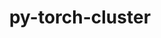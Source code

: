 ---
title: "py-torch-cluster"
layout: cache
categories: [package, develop]
meta: {"versions": ["1.5.8"], "compilers": ["apple-clang@=14.0.0", "apple-clang@=14.0.3", "gcc@=11.3.0", "gcc@=7.3.1"], "oss": ["amzn2", "ubuntu22.04", "ventura"], "platforms": ["darwin", "linux"], "targets": ["aarch64", "ivybridge", "x86_64_v3", "x86_64_v4"], "stacks": ["ml-darwin-aarch64-mps", "ml-linux-x86_64-cpu", "ml-linux-x86_64-cuda", "root"], "num_specs": 97, "num_specs_by_stack": {"root": 97, "ml-darwin-aarch64-mps": 11, "ml-linux-x86_64-cpu": 18, "ml-linux-x86_64-cuda": 23}}
spec_details: [{"hash": "e4wbwuyyh6ozjez22vgbbcilfd6bltys", "compiler": "apple-clang@=14.0.0", "versions": ["1.5.8"], "os": "ventura", "platform": "darwin", "target": "aarch64", "variants": ["build_system=python_pip", "~cuda"], "stacks": ["root", "ml-darwin-aarch64-mps"], "size": "-", "tarball": "https://binaries.spack.io/develop/build_cache/darwin-ventura-aarch64/apple-clang-14.0.0/py-torch-cluster-1.5.8/darwin-ventura-aarch64-apple-clang-14.0.0-py-torch-cluster-1.5.8-e4wbwuyyh6ozjez22vgbbcilfd6bltys.spack"}, {"hash": "dtrz6zgtmtvnazotene5kzmljtpwb3sn", "compiler": "apple-clang@=14.0.0", "versions": ["1.5.8"], "os": "ventura", "platform": "darwin", "target": "aarch64", "variants": ["build_system=python_pip", "~cuda"], "stacks": ["root", "ml-darwin-aarch64-mps"], "size": "-", "tarball": "https://binaries.spack.io/develop/build_cache/darwin-ventura-aarch64/apple-clang-14.0.0/py-torch-cluster-1.5.8/darwin-ventura-aarch64-apple-clang-14.0.0-py-torch-cluster-1.5.8-dtrz6zgtmtvnazotene5kzmljtpwb3sn.spack"}, {"hash": "pzkr4iohhwcsog6efzo4e5ekg7tbwp4c", "compiler": "apple-clang@=14.0.0", "versions": ["1.5.8"], "os": "ventura", "platform": "darwin", "target": "aarch64", "variants": ["build_system=python_pip", "~cuda"], "stacks": ["root", "ml-darwin-aarch64-mps"], "size": "-", "tarball": "https://binaries.spack.io/develop/build_cache/darwin-ventura-aarch64/apple-clang-14.0.0/py-torch-cluster-1.5.8/darwin-ventura-aarch64-apple-clang-14.0.0-py-torch-cluster-1.5.8-pzkr4iohhwcsog6efzo4e5ekg7tbwp4c.spack"}, {"hash": "ckouhsbn44wdtsjcnhryjjpcbokrk2zb", "compiler": "apple-clang@=14.0.3", "versions": ["1.5.8"], "os": "ventura", "platform": "darwin", "target": "aarch64", "variants": ["build_system=python_pip", "~cuda"], "stacks": ["root", "ml-darwin-aarch64-mps"], "size": "-", "tarball": "https://binaries.spack.io/develop/build_cache/darwin-ventura-aarch64/apple-clang-14.0.3/py-torch-cluster-1.5.8/darwin-ventura-aarch64-apple-clang-14.0.3-py-torch-cluster-1.5.8-ckouhsbn44wdtsjcnhryjjpcbokrk2zb.spack"}, {"hash": "cfi7jd4cvzfddgrtjt5cew5aeryj43vj", "compiler": "apple-clang@=14.0.3", "versions": ["1.5.8"], "os": "ventura", "platform": "darwin", "target": "aarch64", "variants": ["build_system=python_pip", "~cuda"], "stacks": ["root", "ml-darwin-aarch64-mps"], "size": "-", "tarball": "https://binaries.spack.io/develop/build_cache/darwin-ventura-aarch64/apple-clang-14.0.3/py-torch-cluster-1.5.8/darwin-ventura-aarch64-apple-clang-14.0.3-py-torch-cluster-1.5.8-cfi7jd4cvzfddgrtjt5cew5aeryj43vj.spack"}, {"hash": "7nogq32wlv6p65tjlwprnu3hpkuvs6xr", "compiler": "apple-clang@=14.0.3", "versions": ["1.5.8"], "os": "ventura", "platform": "darwin", "target": "aarch64", "variants": ["build_system=python_pip", "~cuda"], "stacks": ["root", "ml-darwin-aarch64-mps"], "size": "-", "tarball": "https://binaries.spack.io/develop/build_cache/darwin-ventura-aarch64/apple-clang-14.0.3/py-torch-cluster-1.5.8/darwin-ventura-aarch64-apple-clang-14.0.3-py-torch-cluster-1.5.8-7nogq32wlv6p65tjlwprnu3hpkuvs6xr.spack"}, {"hash": "mnhiyfviwtjo3dzvj5bpsunnc3xxvyyn", "compiler": "apple-clang@=14.0.3", "versions": ["1.5.8"], "os": "ventura", "platform": "darwin", "target": "aarch64", "variants": ["build_system=python_pip", "~cuda"], "stacks": ["root", "ml-darwin-aarch64-mps"], "size": "-", "tarball": "https://binaries.spack.io/develop/build_cache/darwin-ventura-aarch64/apple-clang-14.0.3/py-torch-cluster-1.5.8/darwin-ventura-aarch64-apple-clang-14.0.3-py-torch-cluster-1.5.8-mnhiyfviwtjo3dzvj5bpsunnc3xxvyyn.spack"}, {"hash": "7hzr3o6x3fqcccxtkunhzsglz6eisi6c", "compiler": "apple-clang@=14.0.3", "versions": ["1.5.8"], "os": "ventura", "platform": "darwin", "target": "aarch64", "variants": ["build_system=python_pip", "~cuda"], "stacks": ["root", "ml-darwin-aarch64-mps"], "size": "-", "tarball": "https://binaries.spack.io/develop/build_cache/darwin-ventura-aarch64/apple-clang-14.0.3/py-torch-cluster-1.5.8/darwin-ventura-aarch64-apple-clang-14.0.3-py-torch-cluster-1.5.8-7hzr3o6x3fqcccxtkunhzsglz6eisi6c.spack"}, {"hash": "xlbqdbuwa6csxp6ssqfsafbmlbfzxzei", "compiler": "apple-clang@=14.0.3", "versions": ["1.5.8"], "os": "ventura", "platform": "darwin", "target": "aarch64", "variants": ["build_system=python_pip", "~cuda"], "stacks": ["root", "ml-darwin-aarch64-mps"], "size": "-", "tarball": "https://binaries.spack.io/develop/build_cache/darwin-ventura-aarch64/apple-clang-14.0.3/py-torch-cluster-1.5.8/darwin-ventura-aarch64-apple-clang-14.0.3-py-torch-cluster-1.5.8-xlbqdbuwa6csxp6ssqfsafbmlbfzxzei.spack"}, {"hash": "hitsb3ddurp6sjuhek7bqentmays4k3t", "compiler": "apple-clang@=14.0.3", "versions": ["1.5.8"], "os": "ventura", "platform": "darwin", "target": "aarch64", "variants": ["build_system=python_pip", "~cuda"], "stacks": ["root", "ml-darwin-aarch64-mps"], "size": "-", "tarball": "https://binaries.spack.io/develop/build_cache/darwin-ventura-aarch64/apple-clang-14.0.3/py-torch-cluster-1.5.8/darwin-ventura-aarch64-apple-clang-14.0.3-py-torch-cluster-1.5.8-hitsb3ddurp6sjuhek7bqentmays4k3t.spack"}, {"hash": "oocpxubyc3d4fiixt7tqvmxirirtdtur", "compiler": "apple-clang@=14.0.3", "versions": ["1.5.8"], "os": "ventura", "platform": "darwin", "target": "aarch64", "variants": ["build_system=python_pip", "~cuda"], "stacks": ["root", "ml-darwin-aarch64-mps"], "size": "-", "tarball": "https://binaries.spack.io/develop/build_cache/darwin-ventura-aarch64/apple-clang-14.0.3/py-torch-cluster-1.5.8/darwin-ventura-aarch64-apple-clang-14.0.3-py-torch-cluster-1.5.8-oocpxubyc3d4fiixt7tqvmxirirtdtur.spack"}, {"hash": "tza7idsw4gpepqzfp75iugvog5yu6kdb", "compiler": "gcc@=7.3.1", "versions": ["1.5.8"], "os": "amzn2", "platform": "linux", "target": "ivybridge", "variants": ["build_system=python_pip", "+cuda"], "stacks": ["root"], "size": "-", "tarball": "https://binaries.spack.io/develop/build_cache/linux-amzn2-ivybridge/gcc-7.3.1/py-torch-cluster-1.5.8/linux-amzn2-ivybridge-gcc-7.3.1-py-torch-cluster-1.5.8-tza7idsw4gpepqzfp75iugvog5yu6kdb.spack"}, {"hash": "6kjlewr3ttevqt2v76sxlhpaaedxnxof", "compiler": "gcc@=7.3.1", "versions": ["1.5.8"], "os": "amzn2", "platform": "linux", "target": "ivybridge", "variants": ["build_system=python_pip", "+cuda"], "stacks": ["root"], "size": "-", "tarball": "https://binaries.spack.io/develop/build_cache/linux-amzn2-ivybridge/gcc-7.3.1/py-torch-cluster-1.5.8/linux-amzn2-ivybridge-gcc-7.3.1-py-torch-cluster-1.5.8-6kjlewr3ttevqt2v76sxlhpaaedxnxof.spack"}, {"hash": "trz3dckmvqh2gswc5swrs7vdtyrodtnu", "compiler": "gcc@=7.3.1", "versions": ["1.5.8"], "os": "amzn2", "platform": "linux", "target": "ivybridge", "variants": ["build_system=python_pip", "+cuda"], "stacks": ["root"], "size": "-", "tarball": "https://binaries.spack.io/develop/build_cache/linux-amzn2-ivybridge/gcc-7.3.1/py-torch-cluster-1.5.8/linux-amzn2-ivybridge-gcc-7.3.1-py-torch-cluster-1.5.8-trz3dckmvqh2gswc5swrs7vdtyrodtnu.spack"}, {"hash": "uv4i6gc2hvenwakiuwauyccexdveg4el", "compiler": "gcc@=7.3.1", "versions": ["1.5.8"], "os": "amzn2", "platform": "linux", "target": "ivybridge", "variants": ["build_system=python_pip", "~cuda"], "stacks": ["root"], "size": "-", "tarball": "https://binaries.spack.io/develop/build_cache/linux-amzn2-ivybridge/gcc-7.3.1/py-torch-cluster-1.5.8/linux-amzn2-ivybridge-gcc-7.3.1-py-torch-cluster-1.5.8-uv4i6gc2hvenwakiuwauyccexdveg4el.spack"}, {"hash": "3rzk2ezq6g3ewk5hlub52r3xfaed5pdb", "compiler": "gcc@=7.3.1", "versions": ["1.5.8"], "os": "amzn2", "platform": "linux", "target": "ivybridge", "variants": ["build_system=python_pip", "+cuda"], "stacks": ["root"], "size": "-", "tarball": "https://binaries.spack.io/develop/build_cache/linux-amzn2-ivybridge/gcc-7.3.1/py-torch-cluster-1.5.8/linux-amzn2-ivybridge-gcc-7.3.1-py-torch-cluster-1.5.8-3rzk2ezq6g3ewk5hlub52r3xfaed5pdb.spack"}, {"hash": "b43pyryjzutw4crmizdtbztmebuhm6jv", "compiler": "gcc@=7.3.1", "versions": ["1.5.8"], "os": "amzn2", "platform": "linux", "target": "ivybridge", "variants": ["build_system=python_pip", "~cuda"], "stacks": ["root"], "size": "-", "tarball": "https://binaries.spack.io/develop/build_cache/linux-amzn2-ivybridge/gcc-7.3.1/py-torch-cluster-1.5.8/linux-amzn2-ivybridge-gcc-7.3.1-py-torch-cluster-1.5.8-b43pyryjzutw4crmizdtbztmebuhm6jv.spack"}, {"hash": "c6c5yyewfzpa3prbxc5joams5kdrecwt", "compiler": "gcc@=7.3.1", "versions": ["1.5.8"], "os": "amzn2", "platform": "linux", "target": "ivybridge", "variants": ["build_system=python_pip", "~cuda"], "stacks": ["root"], "size": "-", "tarball": "https://binaries.spack.io/develop/build_cache/linux-amzn2-ivybridge/gcc-7.3.1/py-torch-cluster-1.5.8/linux-amzn2-ivybridge-gcc-7.3.1-py-torch-cluster-1.5.8-c6c5yyewfzpa3prbxc5joams5kdrecwt.spack"}, {"hash": "ndcxcyt47tir646334ube2k5g3vcnvqa", "compiler": "gcc@=7.3.1", "versions": ["1.5.8"], "os": "amzn2", "platform": "linux", "target": "ivybridge", "variants": ["build_system=python_pip", "+cuda"], "stacks": ["root"], "size": "-", "tarball": "https://binaries.spack.io/develop/build_cache/linux-amzn2-ivybridge/gcc-7.3.1/py-torch-cluster-1.5.8/linux-amzn2-ivybridge-gcc-7.3.1-py-torch-cluster-1.5.8-ndcxcyt47tir646334ube2k5g3vcnvqa.spack"}, {"hash": "ezhi6fax62bkkmfi2e4qgkcksbln5df3", "compiler": "gcc@=7.3.1", "versions": ["1.5.8"], "os": "amzn2", "platform": "linux", "target": "ivybridge", "variants": ["build_system=python_pip", "+cuda"], "stacks": ["root"], "size": "-", "tarball": "https://binaries.spack.io/develop/build_cache/linux-amzn2-ivybridge/gcc-7.3.1/py-torch-cluster-1.5.8/linux-amzn2-ivybridge-gcc-7.3.1-py-torch-cluster-1.5.8-ezhi6fax62bkkmfi2e4qgkcksbln5df3.spack"}, {"hash": "kspmg7zxth6es7ah55axmpqye7awgdh7", "compiler": "gcc@=7.3.1", "versions": ["1.5.8"], "os": "amzn2", "platform": "linux", "target": "ivybridge", "variants": ["build_system=python_pip", "~cuda"], "stacks": ["root"], "size": "-", "tarball": "https://binaries.spack.io/develop/build_cache/linux-amzn2-ivybridge/gcc-7.3.1/py-torch-cluster-1.5.8/linux-amzn2-ivybridge-gcc-7.3.1-py-torch-cluster-1.5.8-kspmg7zxth6es7ah55axmpqye7awgdh7.spack"}, {"hash": "i4bdxtuvlceajbahoii3hmsnngfanhax", "compiler": "gcc@=7.3.1", "versions": ["1.5.8"], "os": "amzn2", "platform": "linux", "target": "ivybridge", "variants": ["build_system=python_pip", "~cuda"], "stacks": ["root"], "size": "-", "tarball": "https://binaries.spack.io/develop/build_cache/linux-amzn2-ivybridge/gcc-7.3.1/py-torch-cluster-1.5.8/linux-amzn2-ivybridge-gcc-7.3.1-py-torch-cluster-1.5.8-i4bdxtuvlceajbahoii3hmsnngfanhax.spack"}, {"hash": "t7w7d57tfcyud27fwkslobe4wnb3h7ud", "compiler": "gcc@=7.3.1", "versions": ["1.5.8"], "os": "amzn2", "platform": "linux", "target": "ivybridge", "variants": ["build_system=python_pip", "~cuda"], "stacks": ["root"], "size": "-", "tarball": "https://binaries.spack.io/develop/build_cache/linux-amzn2-ivybridge/gcc-7.3.1/py-torch-cluster-1.5.8/linux-amzn2-ivybridge-gcc-7.3.1-py-torch-cluster-1.5.8-t7w7d57tfcyud27fwkslobe4wnb3h7ud.spack"}, {"hash": "w5lisjavahpoixk7gt44iawnvsfq63gt", "compiler": "gcc@=7.3.1", "versions": ["1.5.8"], "os": "amzn2", "platform": "linux", "target": "ivybridge", "variants": ["build_system=python_pip", "+cuda"], "stacks": ["root"], "size": "-", "tarball": "https://binaries.spack.io/develop/build_cache/linux-amzn2-ivybridge/gcc-7.3.1/py-torch-cluster-1.5.8/linux-amzn2-ivybridge-gcc-7.3.1-py-torch-cluster-1.5.8-w5lisjavahpoixk7gt44iawnvsfq63gt.spack"}, {"hash": "zdth62q4gwex4lgaboqczoymntrc2dgx", "compiler": "gcc@=7.3.1", "versions": ["1.5.8"], "os": "amzn2", "platform": "linux", "target": "ivybridge", "variants": ["build_system=python_pip", "+cuda"], "stacks": ["root"], "size": "-", "tarball": "https://binaries.spack.io/develop/build_cache/linux-amzn2-ivybridge/gcc-7.3.1/py-torch-cluster-1.5.8/linux-amzn2-ivybridge-gcc-7.3.1-py-torch-cluster-1.5.8-zdth62q4gwex4lgaboqczoymntrc2dgx.spack"}, {"hash": "doxlstm23fkgpffavwmkfy2ah67kkjme", "compiler": "gcc@=7.3.1", "versions": ["1.5.8"], "os": "amzn2", "platform": "linux", "target": "x86_64_v3", "variants": ["build_system=python_pip", "~cuda"], "stacks": ["root"], "size": "-", "tarball": "https://binaries.spack.io/develop/build_cache/linux-amzn2-x86_64_v3/gcc-7.3.1/py-torch-cluster-1.5.8/linux-amzn2-x86_64_v3-gcc-7.3.1-py-torch-cluster-1.5.8-doxlstm23fkgpffavwmkfy2ah67kkjme.spack"}, {"hash": "7m5nwwmg3z6s4j67o5id6gbw2ct3a4lb", "compiler": "gcc@=7.3.1", "versions": ["1.5.8"], "os": "amzn2", "platform": "linux", "target": "x86_64_v3", "variants": ["build_system=python_pip", "+cuda"], "stacks": ["root"], "size": "-", "tarball": "https://binaries.spack.io/develop/build_cache/linux-amzn2-x86_64_v3/gcc-7.3.1/py-torch-cluster-1.5.8/linux-amzn2-x86_64_v3-gcc-7.3.1-py-torch-cluster-1.5.8-7m5nwwmg3z6s4j67o5id6gbw2ct3a4lb.spack"}, {"hash": "exuu5ybrhpbztpt7mxxbinujtsbmp3t3", "compiler": "gcc@=7.3.1", "versions": ["1.5.8"], "os": "amzn2", "platform": "linux", "target": "x86_64_v3", "variants": ["build_system=python_pip", "~cuda"], "stacks": ["root"], "size": "-", "tarball": "https://binaries.spack.io/develop/build_cache/linux-amzn2-x86_64_v3/gcc-7.3.1/py-torch-cluster-1.5.8/linux-amzn2-x86_64_v3-gcc-7.3.1-py-torch-cluster-1.5.8-exuu5ybrhpbztpt7mxxbinujtsbmp3t3.spack"}, {"hash": "gplvan75api3f7xtg5pg2vhidkjuqbmq", "compiler": "gcc@=7.3.1", "versions": ["1.5.8"], "os": "amzn2", "platform": "linux", "target": "x86_64_v3", "variants": ["build_system=python_pip", "+cuda"], "stacks": ["root"], "size": "-", "tarball": "https://binaries.spack.io/develop/build_cache/linux-amzn2-x86_64_v3/gcc-7.3.1/py-torch-cluster-1.5.8/linux-amzn2-x86_64_v3-gcc-7.3.1-py-torch-cluster-1.5.8-gplvan75api3f7xtg5pg2vhidkjuqbmq.spack"}, {"hash": "bbnua4mwpdbgup3mh2lem6lv753t3uju", "compiler": "gcc@=7.3.1", "versions": ["1.5.8"], "os": "amzn2", "platform": "linux", "target": "x86_64_v3", "variants": ["build_system=python_pip", "~cuda"], "stacks": ["root"], "size": "-", "tarball": "https://binaries.spack.io/develop/build_cache/linux-amzn2-x86_64_v3/gcc-7.3.1/py-torch-cluster-1.5.8/linux-amzn2-x86_64_v3-gcc-7.3.1-py-torch-cluster-1.5.8-bbnua4mwpdbgup3mh2lem6lv753t3uju.spack"}, {"hash": "cedifkmkfmva3xav4duobd2jj74fhbrz", "compiler": "gcc@=7.3.1", "versions": ["1.5.8"], "os": "amzn2", "platform": "linux", "target": "x86_64_v3", "variants": ["build_system=python_pip", "+cuda"], "stacks": ["root"], "size": "-", "tarball": "https://binaries.spack.io/develop/build_cache/linux-amzn2-x86_64_v3/gcc-7.3.1/py-torch-cluster-1.5.8/linux-amzn2-x86_64_v3-gcc-7.3.1-py-torch-cluster-1.5.8-cedifkmkfmva3xav4duobd2jj74fhbrz.spack"}, {"hash": "4uumbblgnhpkxbovzwj2depshuiutoar", "compiler": "gcc@=7.3.1", "versions": ["1.5.8"], "os": "amzn2", "platform": "linux", "target": "x86_64_v3", "variants": ["build_system=python_pip", "~cuda"], "stacks": ["root"], "size": "-", "tarball": "https://binaries.spack.io/develop/build_cache/linux-amzn2-x86_64_v3/gcc-7.3.1/py-torch-cluster-1.5.8/linux-amzn2-x86_64_v3-gcc-7.3.1-py-torch-cluster-1.5.8-4uumbblgnhpkxbovzwj2depshuiutoar.spack"}, {"hash": "dt3jdil6ezha4urldirmkx5lrqg2zc7y", "compiler": "gcc@=7.3.1", "versions": ["1.5.8"], "os": "amzn2", "platform": "linux", "target": "x86_64_v3", "variants": ["+cuda"], "stacks": ["root"], "size": "-", "tarball": "https://binaries.spack.io/develop/build_cache/linux-amzn2-x86_64_v3/gcc-7.3.1/py-torch-cluster-1.5.8/linux-amzn2-x86_64_v3-gcc-7.3.1-py-torch-cluster-1.5.8-dt3jdil6ezha4urldirmkx5lrqg2zc7y.spack"}, {"hash": "57phawk4km4b3qu6flxelk63kgdctw2d", "compiler": "gcc@=7.3.1", "versions": ["1.5.8"], "os": "amzn2", "platform": "linux", "target": "x86_64_v3", "variants": ["build_system=python_pip", "+cuda"], "stacks": ["root"], "size": "-", "tarball": "https://binaries.spack.io/develop/build_cache/linux-amzn2-x86_64_v3/gcc-7.3.1/py-torch-cluster-1.5.8/linux-amzn2-x86_64_v3-gcc-7.3.1-py-torch-cluster-1.5.8-57phawk4km4b3qu6flxelk63kgdctw2d.spack"}, {"hash": "dbexzixttyokczwekqzsf4f3xcd3buwa", "compiler": "gcc@=7.3.1", "versions": ["1.5.8"], "os": "amzn2", "platform": "linux", "target": "x86_64_v3", "variants": ["build_system=python_pip", "~cuda"], "stacks": ["root"], "size": "-", "tarball": "https://binaries.spack.io/develop/build_cache/linux-amzn2-x86_64_v3/gcc-7.3.1/py-torch-cluster-1.5.8/linux-amzn2-x86_64_v3-gcc-7.3.1-py-torch-cluster-1.5.8-dbexzixttyokczwekqzsf4f3xcd3buwa.spack"}, {"hash": "6emrigyigpjxcop3us3ljkbjyalovxhv", "compiler": "gcc@=7.3.1", "versions": ["1.5.8"], "os": "amzn2", "platform": "linux", "target": "x86_64_v3", "variants": ["build_system=python_pip", "~cuda"], "stacks": ["root"], "size": "-", "tarball": "https://binaries.spack.io/develop/build_cache/linux-amzn2-x86_64_v3/gcc-7.3.1/py-torch-cluster-1.5.8/linux-amzn2-x86_64_v3-gcc-7.3.1-py-torch-cluster-1.5.8-6emrigyigpjxcop3us3ljkbjyalovxhv.spack"}, {"hash": "7ptyffquf6lgnn2rd3o35ppna547u2ts", "compiler": "gcc@=7.3.1", "versions": ["1.5.8"], "os": "amzn2", "platform": "linux", "target": "x86_64_v3", "variants": ["build_system=python_pip", "+cuda"], "stacks": ["root"], "size": "-", "tarball": "https://binaries.spack.io/develop/build_cache/linux-amzn2-x86_64_v3/gcc-7.3.1/py-torch-cluster-1.5.8/linux-amzn2-x86_64_v3-gcc-7.3.1-py-torch-cluster-1.5.8-7ptyffquf6lgnn2rd3o35ppna547u2ts.spack"}, {"hash": "44e3l24nu6d2gm2fukebpeig6skvqco5", "compiler": "gcc@=7.3.1", "versions": ["1.5.8"], "os": "amzn2", "platform": "linux", "target": "x86_64_v3", "variants": ["~cuda"], "stacks": ["root"], "size": "-", "tarball": "https://binaries.spack.io/develop/build_cache/linux-amzn2-x86_64_v3/gcc-7.3.1/py-torch-cluster-1.5.8/linux-amzn2-x86_64_v3-gcc-7.3.1-py-torch-cluster-1.5.8-44e3l24nu6d2gm2fukebpeig6skvqco5.spack"}, {"hash": "75xqdbp5ingv3uq5cm4rhrxkxeis3obt", "compiler": "gcc@=7.3.1", "versions": ["1.5.8"], "os": "amzn2", "platform": "linux", "target": "x86_64_v3", "variants": ["build_system=python_pip", "+cuda"], "stacks": ["root"], "size": "-", "tarball": "https://binaries.spack.io/develop/build_cache/linux-amzn2-x86_64_v3/gcc-7.3.1/py-torch-cluster-1.5.8/linux-amzn2-x86_64_v3-gcc-7.3.1-py-torch-cluster-1.5.8-75xqdbp5ingv3uq5cm4rhrxkxeis3obt.spack"}, {"hash": "v3howvw2m4v4o5juqizyfixx5bglqmkz", "compiler": "gcc@=7.3.1", "versions": ["1.5.8"], "os": "amzn2", "platform": "linux", "target": "x86_64_v3", "variants": ["build_system=python_pip", "~cuda"], "stacks": ["root"], "size": "-", "tarball": "https://binaries.spack.io/develop/build_cache/linux-amzn2-x86_64_v3/gcc-7.3.1/py-torch-cluster-1.5.8/linux-amzn2-x86_64_v3-gcc-7.3.1-py-torch-cluster-1.5.8-v3howvw2m4v4o5juqizyfixx5bglqmkz.spack"}, {"hash": "im7l7aoh5d7dsjob7urevutb5in5vmh2", "compiler": "gcc@=7.3.1", "versions": ["1.5.8"], "os": "amzn2", "platform": "linux", "target": "x86_64_v3", "variants": ["build_system=python_pip", "~cuda"], "stacks": ["root"], "size": "-", "tarball": "https://binaries.spack.io/develop/build_cache/linux-amzn2-x86_64_v3/gcc-7.3.1/py-torch-cluster-1.5.8/linux-amzn2-x86_64_v3-gcc-7.3.1-py-torch-cluster-1.5.8-im7l7aoh5d7dsjob7urevutb5in5vmh2.spack"}, {"hash": "geicnd6a3nhzpz5iza7ub7s5haxm5ewd", "compiler": "gcc@=7.3.1", "versions": ["1.5.8"], "os": "amzn2", "platform": "linux", "target": "x86_64_v3", "variants": ["~cuda"], "stacks": ["root"], "size": "-", "tarball": "https://binaries.spack.io/develop/build_cache/linux-amzn2-x86_64_v3/gcc-7.3.1/py-torch-cluster-1.5.8/linux-amzn2-x86_64_v3-gcc-7.3.1-py-torch-cluster-1.5.8-geicnd6a3nhzpz5iza7ub7s5haxm5ewd.spack"}, {"hash": "ifowdtzfd3rm4lhdofx6yh4hb5jz34yd", "compiler": "gcc@=7.3.1", "versions": ["1.5.8"], "os": "amzn2", "platform": "linux", "target": "x86_64_v3", "variants": ["build_system=python_pip", "~cuda"], "stacks": ["root"], "size": "-", "tarball": "https://binaries.spack.io/develop/build_cache/linux-amzn2-x86_64_v3/gcc-7.3.1/py-torch-cluster-1.5.8/linux-amzn2-x86_64_v3-gcc-7.3.1-py-torch-cluster-1.5.8-ifowdtzfd3rm4lhdofx6yh4hb5jz34yd.spack"}, {"hash": "q2fzjrcajjb67xpvbhoz43jtc4wpp6e6", "compiler": "gcc@=7.3.1", "versions": ["1.5.8"], "os": "amzn2", "platform": "linux", "target": "x86_64_v3", "variants": ["build_system=python_pip", "+cuda"], "stacks": ["root"], "size": "-", "tarball": "https://binaries.spack.io/develop/build_cache/linux-amzn2-x86_64_v3/gcc-7.3.1/py-torch-cluster-1.5.8/linux-amzn2-x86_64_v3-gcc-7.3.1-py-torch-cluster-1.5.8-q2fzjrcajjb67xpvbhoz43jtc4wpp6e6.spack"}, {"hash": "je56tlcdozcfr6yqwhzdqhxyzq3flbpi", "compiler": "gcc@=7.3.1", "versions": ["1.5.8"], "os": "amzn2", "platform": "linux", "target": "x86_64_v3", "variants": ["build_system=python_pip", "~cuda"], "stacks": ["root", "ml-linux-x86_64-cpu"], "size": "-", "tarball": "https://binaries.spack.io/develop/build_cache/linux-amzn2-x86_64_v3/gcc-7.3.1/py-torch-cluster-1.5.8/linux-amzn2-x86_64_v3-gcc-7.3.1-py-torch-cluster-1.5.8-je56tlcdozcfr6yqwhzdqhxyzq3flbpi.spack"}, {"hash": "ilbnmfnp3a56woz7p5bh7htkisrg7jb7", "compiler": "gcc@=7.3.1", "versions": ["1.5.8"], "os": "amzn2", "platform": "linux", "target": "x86_64_v3", "variants": ["build_system=python_pip", "~cuda"], "stacks": ["root"], "size": "-", "tarball": "https://binaries.spack.io/develop/build_cache/linux-amzn2-x86_64_v3/gcc-7.3.1/py-torch-cluster-1.5.8/linux-amzn2-x86_64_v3-gcc-7.3.1-py-torch-cluster-1.5.8-ilbnmfnp3a56woz7p5bh7htkisrg7jb7.spack"}, {"hash": "po3gcbrdb6l5hayefo3zn2pshffvrgvi", "compiler": "gcc@=7.3.1", "versions": ["1.5.8"], "os": "amzn2", "platform": "linux", "target": "x86_64_v3", "variants": ["build_system=python_pip", "+cuda"], "stacks": ["root"], "size": "-", "tarball": "https://binaries.spack.io/develop/build_cache/linux-amzn2-x86_64_v3/gcc-7.3.1/py-torch-cluster-1.5.8/linux-amzn2-x86_64_v3-gcc-7.3.1-py-torch-cluster-1.5.8-po3gcbrdb6l5hayefo3zn2pshffvrgvi.spack"}, {"hash": "q4c5ihdyr5tbfofacxjjsckkdikmwyyl", "compiler": "gcc@=7.3.1", "versions": ["1.5.8"], "os": "amzn2", "platform": "linux", "target": "x86_64_v3", "variants": ["build_system=python_pip", "+cuda"], "stacks": ["root"], "size": "-", "tarball": "https://binaries.spack.io/develop/build_cache/linux-amzn2-x86_64_v3/gcc-7.3.1/py-torch-cluster-1.5.8/linux-amzn2-x86_64_v3-gcc-7.3.1-py-torch-cluster-1.5.8-q4c5ihdyr5tbfofacxjjsckkdikmwyyl.spack"}, {"hash": "miqvrad6pg6acp62fkfax3nlibc2saxt", "compiler": "gcc@=7.3.1", "versions": ["1.5.8"], "os": "amzn2", "platform": "linux", "target": "x86_64_v3", "variants": ["build_system=python_pip", "+cuda"], "stacks": ["ml-linux-x86_64-cuda", "root"], "size": "-", "tarball": "https://binaries.spack.io/develop/build_cache/linux-amzn2-x86_64_v3/gcc-7.3.1/py-torch-cluster-1.5.8/linux-amzn2-x86_64_v3-gcc-7.3.1-py-torch-cluster-1.5.8-miqvrad6pg6acp62fkfax3nlibc2saxt.spack"}, {"hash": "j55eodtjbup3kff377jaxlmzhim2hq2o", "compiler": "gcc@=7.3.1", "versions": ["1.5.8"], "os": "amzn2", "platform": "linux", "target": "x86_64_v3", "variants": ["build_system=python_pip", "+cuda"], "stacks": ["root"], "size": "-", "tarball": "https://binaries.spack.io/develop/build_cache/linux-amzn2-x86_64_v3/gcc-7.3.1/py-torch-cluster-1.5.8/linux-amzn2-x86_64_v3-gcc-7.3.1-py-torch-cluster-1.5.8-j55eodtjbup3kff377jaxlmzhim2hq2o.spack"}, {"hash": "pzawsia7hzzfzh54ihmcl6mx775auc3c", "compiler": "gcc@=7.3.1", "versions": ["1.5.8"], "os": "amzn2", "platform": "linux", "target": "x86_64_v3", "variants": ["build_system=python_pip", "+cuda"], "stacks": ["root"], "size": "-", "tarball": "https://binaries.spack.io/develop/build_cache/linux-amzn2-x86_64_v3/gcc-7.3.1/py-torch-cluster-1.5.8/linux-amzn2-x86_64_v3-gcc-7.3.1-py-torch-cluster-1.5.8-pzawsia7hzzfzh54ihmcl6mx775auc3c.spack"}, {"hash": "yrrjp6v4n6coo76tmmryxyz3fdwpo2gp", "compiler": "gcc@=7.3.1", "versions": ["1.5.8"], "os": "amzn2", "platform": "linux", "target": "x86_64_v3", "variants": ["build_system=python_pip", "~cuda"], "stacks": ["root"], "size": "-", "tarball": "https://binaries.spack.io/develop/build_cache/linux-amzn2-x86_64_v3/gcc-7.3.1/py-torch-cluster-1.5.8/linux-amzn2-x86_64_v3-gcc-7.3.1-py-torch-cluster-1.5.8-yrrjp6v4n6coo76tmmryxyz3fdwpo2gp.spack"}, {"hash": "xe3odxagrc4wgst4t3gool5xbwppwzvf", "compiler": "gcc@=7.3.1", "versions": ["1.5.8"], "os": "amzn2", "platform": "linux", "target": "x86_64_v3", "variants": ["build_system=python_pip", "~cuda"], "stacks": ["root"], "size": "-", "tarball": "https://binaries.spack.io/develop/build_cache/linux-amzn2-x86_64_v3/gcc-7.3.1/py-torch-cluster-1.5.8/linux-amzn2-x86_64_v3-gcc-7.3.1-py-torch-cluster-1.5.8-xe3odxagrc4wgst4t3gool5xbwppwzvf.spack"}, {"hash": "tv34gekaly3bd2kikvt7ss6obuly3scy", "compiler": "gcc@=7.3.1", "versions": ["1.5.8"], "os": "amzn2", "platform": "linux", "target": "x86_64_v3", "variants": ["build_system=python_pip", "+cuda"], "stacks": ["root"], "size": "-", "tarball": "https://binaries.spack.io/develop/build_cache/linux-amzn2-x86_64_v3/gcc-7.3.1/py-torch-cluster-1.5.8/linux-amzn2-x86_64_v3-gcc-7.3.1-py-torch-cluster-1.5.8-tv34gekaly3bd2kikvt7ss6obuly3scy.spack"}, {"hash": "qg36n7f2kpp73zwcizepo355awpgvsup", "compiler": "gcc@=7.3.1", "versions": ["1.5.8"], "os": "amzn2", "platform": "linux", "target": "x86_64_v3", "variants": ["build_system=python_pip", "~cuda"], "stacks": ["root"], "size": "-", "tarball": "https://binaries.spack.io/develop/build_cache/linux-amzn2-x86_64_v3/gcc-7.3.1/py-torch-cluster-1.5.8/linux-amzn2-x86_64_v3-gcc-7.3.1-py-torch-cluster-1.5.8-qg36n7f2kpp73zwcizepo355awpgvsup.spack"}, {"hash": "uj22bs7zk2ny3phvk2bn6jsdzwetaahs", "compiler": "gcc@=7.3.1", "versions": ["1.5.8"], "os": "amzn2", "platform": "linux", "target": "x86_64_v3", "variants": ["build_system=python_pip", "+cuda"], "stacks": ["root"], "size": "-", "tarball": "https://binaries.spack.io/develop/build_cache/linux-amzn2-x86_64_v3/gcc-7.3.1/py-torch-cluster-1.5.8/linux-amzn2-x86_64_v3-gcc-7.3.1-py-torch-cluster-1.5.8-uj22bs7zk2ny3phvk2bn6jsdzwetaahs.spack"}, {"hash": "ggrnlgqtwyiwax5mm52mqc7dyjcoi4pp", "compiler": "gcc@=7.3.1", "versions": ["1.5.8"], "os": "amzn2", "platform": "linux", "target": "x86_64_v4", "variants": ["+cuda"], "stacks": ["root"], "size": "-", "tarball": "https://binaries.spack.io/develop/build_cache/linux-amzn2-x86_64_v4/gcc-7.3.1/py-torch-cluster-1.5.8/linux-amzn2-x86_64_v4-gcc-7.3.1-py-torch-cluster-1.5.8-ggrnlgqtwyiwax5mm52mqc7dyjcoi4pp.spack"}, {"hash": "yao7tj4a3bnbe2a7j2kimc4ysgeptsr6", "compiler": "gcc@=7.3.1", "versions": ["1.5.8"], "os": "amzn2", "platform": "linux", "target": "x86_64_v4", "variants": ["~cuda"], "stacks": ["root"], "size": "-", "tarball": "https://binaries.spack.io/develop/build_cache/linux-amzn2-x86_64_v4/gcc-7.3.1/py-torch-cluster-1.5.8/linux-amzn2-x86_64_v4-gcc-7.3.1-py-torch-cluster-1.5.8-yao7tj4a3bnbe2a7j2kimc4ysgeptsr6.spack"}, {"hash": "hfyrihstbxjgn3xrx4k7cvfzrzvztubo", "compiler": "gcc@=11.3.0", "versions": ["1.5.8"], "os": "ubuntu22.04", "platform": "linux", "target": "x86_64_v3", "variants": ["build_system=python_pip", "~cuda"], "stacks": ["root", "ml-linux-x86_64-cpu"], "size": "-", "tarball": "https://binaries.spack.io/develop/build_cache/linux-ubuntu22.04-x86_64_v3/gcc-11.3.0/py-torch-cluster-1.5.8/linux-ubuntu22.04-x86_64_v3-gcc-11.3.0-py-torch-cluster-1.5.8-hfyrihstbxjgn3xrx4k7cvfzrzvztubo.spack"}, {"hash": "2kwq3costxzgxfieiy63t4g2ts2i7ltu", "compiler": "gcc@=11.3.0", "versions": ["1.5.8"], "os": "ubuntu22.04", "platform": "linux", "target": "x86_64_v3", "variants": ["build_system=python_pip", "+cuda"], "stacks": ["ml-linux-x86_64-cuda", "root"], "size": "-", "tarball": "https://binaries.spack.io/develop/build_cache/linux-ubuntu22.04-x86_64_v3/gcc-11.3.0/py-torch-cluster-1.5.8/linux-ubuntu22.04-x86_64_v3-gcc-11.3.0-py-torch-cluster-1.5.8-2kwq3costxzgxfieiy63t4g2ts2i7ltu.spack"}, {"hash": "mvdb7ll27kioglf7c2kd6fdjhcefktam", "compiler": "gcc@=11.3.0", "versions": ["1.5.8"], "os": "ubuntu22.04", "platform": "linux", "target": "x86_64_v3", "variants": ["build_system=python_pip", "+cuda"], "stacks": ["ml-linux-x86_64-cuda", "root"], "size": "-", "tarball": "https://binaries.spack.io/develop/build_cache/linux-ubuntu22.04-x86_64_v3/gcc-11.3.0/py-torch-cluster-1.5.8/linux-ubuntu22.04-x86_64_v3-gcc-11.3.0-py-torch-cluster-1.5.8-mvdb7ll27kioglf7c2kd6fdjhcefktam.spack"}, {"hash": "egki6a74eoigqhqj3gvw72e7bjzx4q67", "compiler": "gcc@=11.3.0", "versions": ["1.5.8"], "os": "ubuntu22.04", "platform": "linux", "target": "x86_64_v3", "variants": ["build_system=python_pip", "+cuda"], "stacks": ["ml-linux-x86_64-cuda", "root"], "size": "-", "tarball": "https://binaries.spack.io/develop/build_cache/linux-ubuntu22.04-x86_64_v3/gcc-11.3.0/py-torch-cluster-1.5.8/linux-ubuntu22.04-x86_64_v3-gcc-11.3.0-py-torch-cluster-1.5.8-egki6a74eoigqhqj3gvw72e7bjzx4q67.spack"}, {"hash": "2quaqzbefbnymrrgflsclrmi4zrqpnuu", "compiler": "gcc@=11.3.0", "versions": ["1.5.8"], "os": "ubuntu22.04", "platform": "linux", "target": "x86_64_v3", "variants": ["build_system=python_pip", "~cuda"], "stacks": ["root", "ml-linux-x86_64-cpu"], "size": "-", "tarball": "https://binaries.spack.io/develop/build_cache/linux-ubuntu22.04-x86_64_v3/gcc-11.3.0/py-torch-cluster-1.5.8/linux-ubuntu22.04-x86_64_v3-gcc-11.3.0-py-torch-cluster-1.5.8-2quaqzbefbnymrrgflsclrmi4zrqpnuu.spack"}, {"hash": "pcwh7h7sujo2uoznsqaqn4etvuv5yzql", "compiler": "gcc@=11.3.0", "versions": ["1.5.8"], "os": "ubuntu22.04", "platform": "linux", "target": "x86_64_v3", "variants": ["build_system=python_pip", "~cuda"], "stacks": ["root", "ml-linux-x86_64-cpu"], "size": "-", "tarball": "https://binaries.spack.io/develop/build_cache/linux-ubuntu22.04-x86_64_v3/gcc-11.3.0/py-torch-cluster-1.5.8/linux-ubuntu22.04-x86_64_v3-gcc-11.3.0-py-torch-cluster-1.5.8-pcwh7h7sujo2uoznsqaqn4etvuv5yzql.spack"}, {"hash": "epjw4w2hg6x4ig47yygo3ss47outdw5a", "compiler": "gcc@=11.3.0", "versions": ["1.5.8"], "os": "ubuntu22.04", "platform": "linux", "target": "x86_64_v3", "variants": ["build_system=python_pip", "+cuda"], "stacks": ["ml-linux-x86_64-cuda", "root"], "size": "-", "tarball": "https://binaries.spack.io/develop/build_cache/linux-ubuntu22.04-x86_64_v3/gcc-11.3.0/py-torch-cluster-1.5.8/linux-ubuntu22.04-x86_64_v3-gcc-11.3.0-py-torch-cluster-1.5.8-epjw4w2hg6x4ig47yygo3ss47outdw5a.spack"}, {"hash": "ca4jzdrqa4eiqceeres7ycmww4wlfwvq", "compiler": "gcc@=11.3.0", "versions": ["1.5.8"], "os": "ubuntu22.04", "platform": "linux", "target": "x86_64_v3", "variants": ["build_system=python_pip", "~cuda"], "stacks": ["root", "ml-linux-x86_64-cpu"], "size": "-", "tarball": "https://binaries.spack.io/develop/build_cache/linux-ubuntu22.04-x86_64_v3/gcc-11.3.0/py-torch-cluster-1.5.8/linux-ubuntu22.04-x86_64_v3-gcc-11.3.0-py-torch-cluster-1.5.8-ca4jzdrqa4eiqceeres7ycmww4wlfwvq.spack"}, {"hash": "fbehwmkbxcyixa2qocugm7cugk6nej6c", "compiler": "gcc@=11.3.0", "versions": ["1.5.8"], "os": "ubuntu22.04", "platform": "linux", "target": "x86_64_v3", "variants": ["build_system=python_pip", "~cuda"], "stacks": ["root", "ml-linux-x86_64-cpu"], "size": "-", "tarball": "https://binaries.spack.io/develop/build_cache/linux-ubuntu22.04-x86_64_v3/gcc-11.3.0/py-torch-cluster-1.5.8/linux-ubuntu22.04-x86_64_v3-gcc-11.3.0-py-torch-cluster-1.5.8-fbehwmkbxcyixa2qocugm7cugk6nej6c.spack"}, {"hash": "767is7ophuwkepadp6ty6eq3zojbmeqd", "compiler": "gcc@=11.3.0", "versions": ["1.5.8"], "os": "ubuntu22.04", "platform": "linux", "target": "x86_64_v3", "variants": ["build_system=python_pip", "~cuda"], "stacks": ["root", "ml-linux-x86_64-cpu"], "size": "-", "tarball": "https://binaries.spack.io/develop/build_cache/linux-ubuntu22.04-x86_64_v3/gcc-11.3.0/py-torch-cluster-1.5.8/linux-ubuntu22.04-x86_64_v3-gcc-11.3.0-py-torch-cluster-1.5.8-767is7ophuwkepadp6ty6eq3zojbmeqd.spack"}, {"hash": "mjsrezlbjobgnzhsyulgx2qljmb4jbai", "compiler": "gcc@=11.3.0", "versions": ["1.5.8"], "os": "ubuntu22.04", "platform": "linux", "target": "x86_64_v3", "variants": ["build_system=python_pip", "+cuda"], "stacks": ["ml-linux-x86_64-cuda", "root"], "size": "-", "tarball": "https://binaries.spack.io/develop/build_cache/linux-ubuntu22.04-x86_64_v3/gcc-11.3.0/py-torch-cluster-1.5.8/linux-ubuntu22.04-x86_64_v3-gcc-11.3.0-py-torch-cluster-1.5.8-mjsrezlbjobgnzhsyulgx2qljmb4jbai.spack"}, {"hash": "5czymrhwzwmdq3z6pwjvdihglcaitjzx", "compiler": "gcc@=11.3.0", "versions": ["1.5.8"], "os": "ubuntu22.04", "platform": "linux", "target": "x86_64_v3", "variants": ["build_system=python_pip", "~cuda"], "stacks": ["root", "ml-linux-x86_64-cpu"], "size": "-", "tarball": "https://binaries.spack.io/develop/build_cache/linux-ubuntu22.04-x86_64_v3/gcc-11.3.0/py-torch-cluster-1.5.8/linux-ubuntu22.04-x86_64_v3-gcc-11.3.0-py-torch-cluster-1.5.8-5czymrhwzwmdq3z6pwjvdihglcaitjzx.spack"}, {"hash": "gvfw6vdwdcvaclhceiluxewlwo6tf2l6", "compiler": "gcc@=11.3.0", "versions": ["1.5.8"], "os": "ubuntu22.04", "platform": "linux", "target": "x86_64_v3", "variants": ["build_system=python_pip", "+cuda"], "stacks": ["ml-linux-x86_64-cuda", "root"], "size": "-", "tarball": "https://binaries.spack.io/develop/build_cache/linux-ubuntu22.04-x86_64_v3/gcc-11.3.0/py-torch-cluster-1.5.8/linux-ubuntu22.04-x86_64_v3-gcc-11.3.0-py-torch-cluster-1.5.8-gvfw6vdwdcvaclhceiluxewlwo6tf2l6.spack"}, {"hash": "dp7tuxvfj7otsjqqtspbmfmdrp5hsaqq", "compiler": "gcc@=11.3.0", "versions": ["1.5.8"], "os": "ubuntu22.04", "platform": "linux", "target": "x86_64_v3", "variants": ["build_system=python_pip", "~cuda"], "stacks": ["root", "ml-linux-x86_64-cpu"], "size": "-", "tarball": "https://binaries.spack.io/develop/build_cache/linux-ubuntu22.04-x86_64_v3/gcc-11.3.0/py-torch-cluster-1.5.8/linux-ubuntu22.04-x86_64_v3-gcc-11.3.0-py-torch-cluster-1.5.8-dp7tuxvfj7otsjqqtspbmfmdrp5hsaqq.spack"}, {"hash": "azzofnfcxj3bagx4s6tmb2ahxp43urtj", "compiler": "gcc@=11.3.0", "versions": ["1.5.8"], "os": "ubuntu22.04", "platform": "linux", "target": "x86_64_v3", "variants": ["build_system=python_pip", "~cuda"], "stacks": ["root", "ml-linux-x86_64-cpu"], "size": "-", "tarball": "https://binaries.spack.io/develop/build_cache/linux-ubuntu22.04-x86_64_v3/gcc-11.3.0/py-torch-cluster-1.5.8/linux-ubuntu22.04-x86_64_v3-gcc-11.3.0-py-torch-cluster-1.5.8-azzofnfcxj3bagx4s6tmb2ahxp43urtj.spack"}, {"hash": "72nvdjkf3pddt2cojcbkn6ffi2c4g6gq", "compiler": "gcc@=11.3.0", "versions": ["1.5.8"], "os": "ubuntu22.04", "platform": "linux", "target": "x86_64_v3", "variants": ["build_system=python_pip", "+cuda"], "stacks": ["ml-linux-x86_64-cuda", "root"], "size": "-", "tarball": "https://binaries.spack.io/develop/build_cache/linux-ubuntu22.04-x86_64_v3/gcc-11.3.0/py-torch-cluster-1.5.8/linux-ubuntu22.04-x86_64_v3-gcc-11.3.0-py-torch-cluster-1.5.8-72nvdjkf3pddt2cojcbkn6ffi2c4g6gq.spack"}, {"hash": "ki7djv2yw7odgmeof6k47qbvcjzae4rl", "compiler": "gcc@=11.3.0", "versions": ["1.5.8"], "os": "ubuntu22.04", "platform": "linux", "target": "x86_64_v3", "variants": ["build_system=python_pip", "+cuda"], "stacks": ["ml-linux-x86_64-cuda", "root"], "size": "-", "tarball": "https://binaries.spack.io/develop/build_cache/linux-ubuntu22.04-x86_64_v3/gcc-11.3.0/py-torch-cluster-1.5.8/linux-ubuntu22.04-x86_64_v3-gcc-11.3.0-py-torch-cluster-1.5.8-ki7djv2yw7odgmeof6k47qbvcjzae4rl.spack"}, {"hash": "mbdnhqjxkvwonjbljbmvhqvqr7mbvqhs", "compiler": "gcc@=11.3.0", "versions": ["1.5.8"], "os": "ubuntu22.04", "platform": "linux", "target": "x86_64_v3", "variants": ["build_system=python_pip", "~cuda"], "stacks": ["root", "ml-linux-x86_64-cpu"], "size": "-", "tarball": "https://binaries.spack.io/develop/build_cache/linux-ubuntu22.04-x86_64_v3/gcc-11.3.0/py-torch-cluster-1.5.8/linux-ubuntu22.04-x86_64_v3-gcc-11.3.0-py-torch-cluster-1.5.8-mbdnhqjxkvwonjbljbmvhqvqr7mbvqhs.spack"}, {"hash": "df45qahpyzoqcto3efusj7vakm6bs2si", "compiler": "gcc@=11.3.0", "versions": ["1.5.8"], "os": "ubuntu22.04", "platform": "linux", "target": "x86_64_v3", "variants": ["build_system=python_pip", "+cuda"], "stacks": ["ml-linux-x86_64-cuda", "root"], "size": "-", "tarball": "https://binaries.spack.io/develop/build_cache/linux-ubuntu22.04-x86_64_v3/gcc-11.3.0/py-torch-cluster-1.5.8/linux-ubuntu22.04-x86_64_v3-gcc-11.3.0-py-torch-cluster-1.5.8-df45qahpyzoqcto3efusj7vakm6bs2si.spack"}, {"hash": "7tztkmtswpdbgmoojmfbktctg2onapmk", "compiler": "gcc@=11.3.0", "versions": ["1.5.8"], "os": "ubuntu22.04", "platform": "linux", "target": "x86_64_v3", "variants": ["build_system=python_pip", "+cuda"], "stacks": ["ml-linux-x86_64-cuda", "root"], "size": "-", "tarball": "https://binaries.spack.io/develop/build_cache/linux-ubuntu22.04-x86_64_v3/gcc-11.3.0/py-torch-cluster-1.5.8/linux-ubuntu22.04-x86_64_v3-gcc-11.3.0-py-torch-cluster-1.5.8-7tztkmtswpdbgmoojmfbktctg2onapmk.spack"}, {"hash": "ixsfuo65e6qv5axnptvvctu3fxzujcxn", "compiler": "gcc@=11.3.0", "versions": ["1.5.8"], "os": "ubuntu22.04", "platform": "linux", "target": "x86_64_v3", "variants": ["build_system=python_pip", "~cuda"], "stacks": ["root", "ml-linux-x86_64-cpu"], "size": "-", "tarball": "https://binaries.spack.io/develop/build_cache/linux-ubuntu22.04-x86_64_v3/gcc-11.3.0/py-torch-cluster-1.5.8/linux-ubuntu22.04-x86_64_v3-gcc-11.3.0-py-torch-cluster-1.5.8-ixsfuo65e6qv5axnptvvctu3fxzujcxn.spack"}, {"hash": "ciix672gy4mofefybuntgto77rx4xkfm", "compiler": "gcc@=11.3.0", "versions": ["1.5.8"], "os": "ubuntu22.04", "platform": "linux", "target": "x86_64_v3", "variants": ["build_system=python_pip", "+cuda"], "stacks": ["ml-linux-x86_64-cuda", "root"], "size": "-", "tarball": "https://binaries.spack.io/develop/build_cache/linux-ubuntu22.04-x86_64_v3/gcc-11.3.0/py-torch-cluster-1.5.8/linux-ubuntu22.04-x86_64_v3-gcc-11.3.0-py-torch-cluster-1.5.8-ciix672gy4mofefybuntgto77rx4xkfm.spack"}, {"hash": "ibkzvm2572m6neihx5du5ontwaspgjgl", "compiler": "gcc@=11.3.0", "versions": ["1.5.8"], "os": "ubuntu22.04", "platform": "linux", "target": "x86_64_v3", "variants": ["build_system=python_pip", "+cuda"], "stacks": ["ml-linux-x86_64-cuda", "root"], "size": "-", "tarball": "https://binaries.spack.io/develop/build_cache/linux-ubuntu22.04-x86_64_v3/gcc-11.3.0/py-torch-cluster-1.5.8/linux-ubuntu22.04-x86_64_v3-gcc-11.3.0-py-torch-cluster-1.5.8-ibkzvm2572m6neihx5du5ontwaspgjgl.spack"}, {"hash": "gecmwlh75srezzil5u53lecjwkpczyun", "compiler": "gcc@=11.3.0", "versions": ["1.5.8"], "os": "ubuntu22.04", "platform": "linux", "target": "x86_64_v3", "variants": ["build_system=python_pip", "+cuda"], "stacks": ["ml-linux-x86_64-cuda", "root"], "size": "-", "tarball": "https://binaries.spack.io/develop/build_cache/linux-ubuntu22.04-x86_64_v3/gcc-11.3.0/py-torch-cluster-1.5.8/linux-ubuntu22.04-x86_64_v3-gcc-11.3.0-py-torch-cluster-1.5.8-gecmwlh75srezzil5u53lecjwkpczyun.spack"}, {"hash": "i4enci7mtv63sps53s3fjddkti7axnnh", "compiler": "gcc@=11.3.0", "versions": ["1.5.8"], "os": "ubuntu22.04", "platform": "linux", "target": "x86_64_v3", "variants": ["build_system=python_pip", "+cuda"], "stacks": ["ml-linux-x86_64-cuda", "root"], "size": "-", "tarball": "https://binaries.spack.io/develop/build_cache/linux-ubuntu22.04-x86_64_v3/gcc-11.3.0/py-torch-cluster-1.5.8/linux-ubuntu22.04-x86_64_v3-gcc-11.3.0-py-torch-cluster-1.5.8-i4enci7mtv63sps53s3fjddkti7axnnh.spack"}, {"hash": "aluqciookw4kodp2cbrdiss7s4yuq73d", "compiler": "gcc@=11.3.0", "versions": ["1.5.8"], "os": "ubuntu22.04", "platform": "linux", "target": "x86_64_v3", "variants": ["build_system=python_pip", "~cuda"], "stacks": ["root", "ml-linux-x86_64-cpu"], "size": "-", "tarball": "https://binaries.spack.io/develop/build_cache/linux-ubuntu22.04-x86_64_v3/gcc-11.3.0/py-torch-cluster-1.5.8/linux-ubuntu22.04-x86_64_v3-gcc-11.3.0-py-torch-cluster-1.5.8-aluqciookw4kodp2cbrdiss7s4yuq73d.spack"}, {"hash": "e3ry545xc25naaoogmoguob74wxrevay", "compiler": "gcc@=11.3.0", "versions": ["1.5.8"], "os": "ubuntu22.04", "platform": "linux", "target": "x86_64_v3", "variants": ["build_system=python_pip", "+cuda"], "stacks": ["ml-linux-x86_64-cuda", "root"], "size": "-", "tarball": "https://binaries.spack.io/develop/build_cache/linux-ubuntu22.04-x86_64_v3/gcc-11.3.0/py-torch-cluster-1.5.8/linux-ubuntu22.04-x86_64_v3-gcc-11.3.0-py-torch-cluster-1.5.8-e3ry545xc25naaoogmoguob74wxrevay.spack"}, {"hash": "dttpkgbugfbrcnekkmjerrwfdv427ox5", "compiler": "gcc@=11.3.0", "versions": ["1.5.8"], "os": "ubuntu22.04", "platform": "linux", "target": "x86_64_v3", "variants": ["build_system=python_pip", "+cuda"], "stacks": ["ml-linux-x86_64-cuda", "root"], "size": "-", "tarball": "https://binaries.spack.io/develop/build_cache/linux-ubuntu22.04-x86_64_v3/gcc-11.3.0/py-torch-cluster-1.5.8/linux-ubuntu22.04-x86_64_v3-gcc-11.3.0-py-torch-cluster-1.5.8-dttpkgbugfbrcnekkmjerrwfdv427ox5.spack"}, {"hash": "rpltydrcvvtaoucmqtaonk3tdmgsajkt", "compiler": "gcc@=11.3.0", "versions": ["1.5.8"], "os": "ubuntu22.04", "platform": "linux", "target": "x86_64_v3", "variants": ["build_system=python_pip", "+cuda"], "stacks": ["ml-linux-x86_64-cuda", "root"], "size": "-", "tarball": "https://binaries.spack.io/develop/build_cache/linux-ubuntu22.04-x86_64_v3/gcc-11.3.0/py-torch-cluster-1.5.8/linux-ubuntu22.04-x86_64_v3-gcc-11.3.0-py-torch-cluster-1.5.8-rpltydrcvvtaoucmqtaonk3tdmgsajkt.spack"}, {"hash": "nc6kdswvie2haknnuv7e7owfqoecktgw", "compiler": "gcc@=11.3.0", "versions": ["1.5.8"], "os": "ubuntu22.04", "platform": "linux", "target": "x86_64_v3", "variants": ["build_system=python_pip", "+cuda"], "stacks": ["ml-linux-x86_64-cuda", "root"], "size": "-", "tarball": "https://binaries.spack.io/develop/build_cache/linux-ubuntu22.04-x86_64_v3/gcc-11.3.0/py-torch-cluster-1.5.8/linux-ubuntu22.04-x86_64_v3-gcc-11.3.0-py-torch-cluster-1.5.8-nc6kdswvie2haknnuv7e7owfqoecktgw.spack"}, {"hash": "y34ksq2sqe5p52p4e2stdma3pwgrsrcc", "compiler": "gcc@=11.3.0", "versions": ["1.5.8"], "os": "ubuntu22.04", "platform": "linux", "target": "x86_64_v3", "variants": ["build_system=python_pip", "~cuda"], "stacks": ["root", "ml-linux-x86_64-cpu"], "size": "-", "tarball": "https://binaries.spack.io/develop/build_cache/linux-ubuntu22.04-x86_64_v3/gcc-11.3.0/py-torch-cluster-1.5.8/linux-ubuntu22.04-x86_64_v3-gcc-11.3.0-py-torch-cluster-1.5.8-y34ksq2sqe5p52p4e2stdma3pwgrsrcc.spack"}, {"hash": "tnqchfjrdhavpztdhbiwm7m2dtoluy2u", "compiler": "gcc@=11.3.0", "versions": ["1.5.8"], "os": "ubuntu22.04", "platform": "linux", "target": "x86_64_v3", "variants": ["build_system=python_pip", "~cuda"], "stacks": ["root", "ml-linux-x86_64-cpu"], "size": "-", "tarball": "https://binaries.spack.io/develop/build_cache/linux-ubuntu22.04-x86_64_v3/gcc-11.3.0/py-torch-cluster-1.5.8/linux-ubuntu22.04-x86_64_v3-gcc-11.3.0-py-torch-cluster-1.5.8-tnqchfjrdhavpztdhbiwm7m2dtoluy2u.spack"}, {"hash": "xzvsl2v2mfh5fu6cr73qxsmxszrnb64t", "compiler": "gcc@=11.3.0", "versions": ["1.5.8"], "os": "ubuntu22.04", "platform": "linux", "target": "x86_64_v3", "variants": ["build_system=python_pip", "+cuda"], "stacks": ["ml-linux-x86_64-cuda", "root"], "size": "-", "tarball": "https://binaries.spack.io/develop/build_cache/linux-ubuntu22.04-x86_64_v3/gcc-11.3.0/py-torch-cluster-1.5.8/linux-ubuntu22.04-x86_64_v3-gcc-11.3.0-py-torch-cluster-1.5.8-xzvsl2v2mfh5fu6cr73qxsmxszrnb64t.spack"}, {"hash": "qatvrttxovdyy6rb6oz3g3urc6vgzbm7", "compiler": "gcc@=11.3.0", "versions": ["1.5.8"], "os": "ubuntu22.04", "platform": "linux", "target": "x86_64_v3", "variants": ["build_system=python_pip", "+cuda"], "stacks": ["ml-linux-x86_64-cuda", "root"], "size": "-", "tarball": "https://binaries.spack.io/develop/build_cache/linux-ubuntu22.04-x86_64_v3/gcc-11.3.0/py-torch-cluster-1.5.8/linux-ubuntu22.04-x86_64_v3-gcc-11.3.0-py-torch-cluster-1.5.8-qatvrttxovdyy6rb6oz3g3urc6vgzbm7.spack"}, {"hash": "th43lw4blybshvmlrzprt6siafuurkyb", "compiler": "gcc@=11.3.0", "versions": ["1.5.8"], "os": "ubuntu22.04", "platform": "linux", "target": "x86_64_v3", "variants": ["build_system=python_pip", "~cuda"], "stacks": ["root", "ml-linux-x86_64-cpu"], "size": "-", "tarball": "https://binaries.spack.io/develop/build_cache/linux-ubuntu22.04-x86_64_v3/gcc-11.3.0/py-torch-cluster-1.5.8/linux-ubuntu22.04-x86_64_v3-gcc-11.3.0-py-torch-cluster-1.5.8-th43lw4blybshvmlrzprt6siafuurkyb.spack"}, {"hash": "przztao7y5e5fflugj6bq23gjl3m6dqj", "compiler": "gcc@=11.3.0", "versions": ["1.5.8"], "os": "ubuntu22.04", "platform": "linux", "target": "x86_64_v3", "variants": ["build_system=python_pip", "~cuda"], "stacks": ["root", "ml-linux-x86_64-cpu"], "size": "-", "tarball": "https://binaries.spack.io/develop/build_cache/linux-ubuntu22.04-x86_64_v3/gcc-11.3.0/py-torch-cluster-1.5.8/linux-ubuntu22.04-x86_64_v3-gcc-11.3.0-py-torch-cluster-1.5.8-przztao7y5e5fflugj6bq23gjl3m6dqj.spack"}, {"hash": "uqqhhomgswgeamsv6nc3buxebeevoymi", "compiler": "gcc@=11.3.0", "versions": ["1.5.8"], "os": "ubuntu22.04", "platform": "linux", "target": "x86_64_v3", "variants": ["build_system=python_pip", "~cuda"], "stacks": ["root", "ml-linux-x86_64-cpu"], "size": "-", "tarball": "https://binaries.spack.io/develop/build_cache/linux-ubuntu22.04-x86_64_v3/gcc-11.3.0/py-torch-cluster-1.5.8/linux-ubuntu22.04-x86_64_v3-gcc-11.3.0-py-torch-cluster-1.5.8-uqqhhomgswgeamsv6nc3buxebeevoymi.spack"}, {"hash": "q7cogroyisehkn6cighzr3k6mm5hemd5", "compiler": "gcc@=11.3.0", "versions": ["1.5.8"], "os": "ubuntu22.04", "platform": "linux", "target": "x86_64_v3", "variants": ["build_system=python_pip", "+cuda"], "stacks": ["ml-linux-x86_64-cuda", "root"], "size": "-", "tarball": "https://binaries.spack.io/develop/build_cache/linux-ubuntu22.04-x86_64_v3/gcc-11.3.0/py-torch-cluster-1.5.8/linux-ubuntu22.04-x86_64_v3-gcc-11.3.0-py-torch-cluster-1.5.8-q7cogroyisehkn6cighzr3k6mm5hemd5.spack"}, {"hash": "ukvz4isk3rbzdgle2wji3ywokjrmydpy", "compiler": "gcc@=11.3.0", "versions": ["1.5.8"], "os": "ubuntu22.04", "platform": "linux", "target": "x86_64_v3", "variants": ["build_system=python_pip", "+cuda"], "stacks": ["ml-linux-x86_64-cuda", "root"], "size": "-", "tarball": "https://binaries.spack.io/develop/build_cache/linux-ubuntu22.04-x86_64_v3/gcc-11.3.0/py-torch-cluster-1.5.8/linux-ubuntu22.04-x86_64_v3-gcc-11.3.0-py-torch-cluster-1.5.8-ukvz4isk3rbzdgle2wji3ywokjrmydpy.spack"}]
---